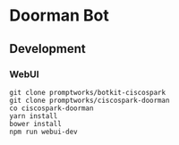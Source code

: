 # Doorman Bot

## Development

### WebUI

```
git clone promptworks/botkit-ciscospark
git clone promptworks/ciscospark-doorman
co ciscospark-doorman
yarn install
bower install
npm run webui-dev
```

